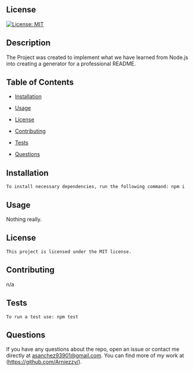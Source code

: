 ## License
  [![License: MIT](https://img.shields.io/badge/License-MIT-yellow.svg)](https://opensource.org/licenses/MIT) 

  ## Description
  The Project was created to implement what we have learned from Node.js into creating a generator for a professional README.

  ## Table of Contents 

* [Installation](#installation)

* [Usage](#usage)

* [License](#license)

* [Contributing](#contributing)

* [Tests](#tests)

* [Questions](#questions)

## Installation
```
To install necessary dependencies, run the following command: npm i
```

## Usage
Nothing really.

## License
```
This project is licensed under the MIT license.
```

## Contributing
n/a

## Tests
```
To run a test use: npm test
```

## Questions
If you have any questions about the repo, open an issue or contact me directly at asanchez93901@gmail.com.
You can find more of my work at (https://github.com/Arniezzy/).

